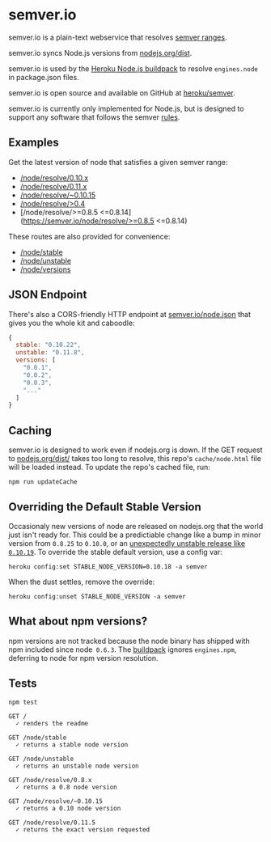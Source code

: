 # semver.io

semver.io is a plain-text webservice that resolves [semver ranges](https://npmjs.org/doc/misc/semver.html#Ranges).

semver.io syncs Node.js versions from [nodejs.org/dist](http://nodejs.org/dist).

semver.io is used by the
[Heroku Node.js buildpack](https://github.com/heroku/heroku-buildpack-nodejs)
to resolve `engines.node` in package.json files.

semver.io is open source and available on
GitHub at [heroku/semver](https://github.com/heroku/semver).

semver.io is currently only implemented for Node.js, but is designed to
support any software that follows the semver [rules](http://semver.org/).

## Examples

Get the latest version of node that satisfies a given semver range:

- [/node/resolve/0.10.x](https://semver.io/node/resolve/0.10.x)
- [/node/resolve/0.11.x](https://semver.io/node/resolve/>=0.11.5)
- [/node/resolve/~0.10.15](https://semver.io/node/resolve/~0.10.15)
- [/node/resolve/>0.4](https://semver.io/node/resolve/>0.4)
- [/node/resolve/>=0.8.5 <=0.8.14](https://semver.io/node/resolve/>=0.8.5 <=0.8.14)

These routes are also provided for convenience:

- [/node/stable](https://semver.io/node/stable)
- [/node/unstable](https://semver.io/node/unstable)
- [/node/versions](https://semver.io/node/versions)

## JSON Endpoint

There's also a CORS-friendly HTTP endpoint at
[semver.io/node.json](http://semver.io/node.json) that gives you the whole kit
and caboodle:

```js
{
  stable: "0.10.22",
  unstable: "0.11.8",
  versions: [
    "0.0.1",
    "0.0.2",
    "0.0.3",
    "..."
  ]
}
```

## Caching

semver.io is designed to work even if nodejs.org is down. If the GET request to
[nodejs.org/dist/](http://nodejs.org/dist/) takes too long to resolve, this repo's
`cache/node.html` file will be loaded instead. To update the repo's cached file, run:

```
npm run updateCache
```

## Overriding the Default Stable Version

Occasionaly new versions of node are released on nodejs.org that the world just isn't ready for.
This could be a predictiable change like a bump in minor version from `0.8.25` to `0.10.0`,
or an [unexpectedly unstable release like `0.10.19`](https://github.com/joyent/node/issues/6263).
To override the stable default version, use a config var:

```
heroku config:set STABLE_NODE_VERSION=0.10.18 -a semver
```

When the dust settles, remove the override:

```
heroku config:unset STABLE_NODE_VERSION -a semver
```

## What about npm versions?

npm versions are not tracked because the node binary has shipped with npm
included since node` 0.6.3`. The [buildpack](https://github.com/heroku/heroku-buildpack-nodejs)
ignores `engines.npm`, deferring to node for npm version resolution.

## Tests

```
npm test

GET /
  ✓ renders the readme

GET /node/stable
  ✓ returns a stable node version

GET /node/unstable
  ✓ returns an unstable node version

GET /node/resolve/0.8.x
  ✓ returns a 0.8 node version

GET /node/resolve/~0.10.15
  ✓ returns a 0.10 node version

GET /node/resolve/0.11.5
  ✓ returns the exact version requested
```